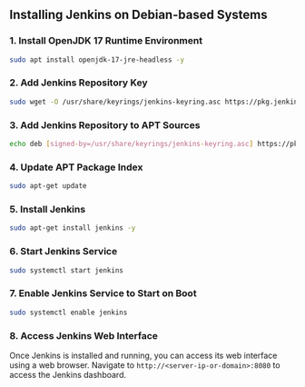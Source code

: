 
## Installing Jenkins on Debian-based Systems

### 1. Install OpenJDK 17 Runtime Environment

```bash
sudo apt install openjdk-17-jre-headless -y
```

### 2. Add Jenkins Repository Key

```bash
sudo wget -O /usr/share/keyrings/jenkins-keyring.asc https://pkg.jenkins.io/debian-stable/jenkins.io-2023.key
```

### 3. Add Jenkins Repository to APT Sources

```bash
echo deb [signed-by=/usr/share/keyrings/jenkins-keyring.asc] https://pkg.jenkins.io/debian-stable binary/ | sudo tee /etc/apt/sources.list.d/jenkins.list > /dev/null
```

### 4. Update APT Package Index

```bash
sudo apt-get update
```

### 5. Install Jenkins

```bash
sudo apt-get install jenkins -y
```

### 6. Start Jenkins Service

```bash
sudo systemctl start jenkins
```

### 7. Enable Jenkins Service to Start on Boot

```bash
sudo systemctl enable jenkins
```

### 8. Access Jenkins Web Interface

Once Jenkins is installed and running, you can access its web interface using a web browser. Navigate to `http://<server-ip-or-domain>:8080` to access the Jenkins dashboard.

